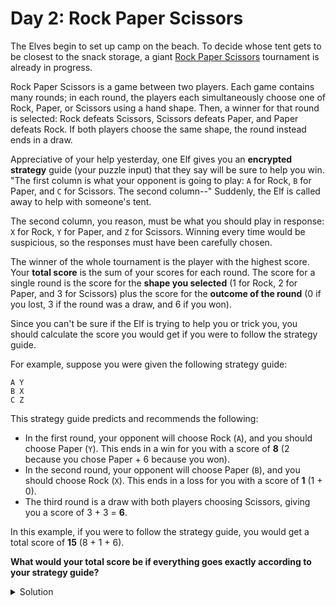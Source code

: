 # Day 2: Rock Paper Scissors

The Elves begin to set up camp on the beach. To decide whose tent gets to be closest to the snack storage, a giant
[Rock Paper Scissors](https://en.wikipedia.org/wiki/Rock_paper_scissors) tournament is already in progress.

Rock Paper Scissors is a game between two players. Each game contains many rounds; in each round, the players each
simultaneously choose one of Rock, Paper, or Scissors using a hand shape. Then, a winner for that round is selected: 
Rock defeats Scissors, Scissors defeats Paper, and Paper defeats Rock. If both players choose the same shape, the round 
instead ends in a draw.

Appreciative of your help yesterday, one Elf gives you an **encrypted strategy** guide (your puzzle input) that they 
say will be sure to help you win. "The first column is what your opponent is going to play: `A` for Rock, `B` for Paper,
and `C` for Scissors. The second column--" Suddenly, the Elf is called away to help with someone's tent.

The second column, you reason, must be what you should play in response: `X` for Rock, `Y` for Paper, and `Z` for
Scissors. Winning every time would be suspicious, so the responses must have been carefully chosen.

The winner of the whole tournament is the player with the highest score. Your **total score** is the sum of your scores
for each round. The score for a single round is the score for the **shape you selected** (1 for Rock, 2 for Paper, and
3 for Scissors) plus the score for the **outcome of the round** (0 if you lost, 3 if the round was a draw, and 6 if 
you won).

Since you can't be sure if the Elf is trying to help you or trick you, you should calculate the score you would get if
you were to follow the strategy guide.

For example, suppose you were given the following strategy guide:

```
A Y
B X
C Z
```

This strategy guide predicts and recommends the following:
- In the first round, your opponent will choose Rock (`A`), and you should choose Paper (`Y`). This ends in a win for 
you with a score of **8** (2 because you chose Paper + 6 because you won).
- In the second round, your opponent will choose Paper (`B`), and you should choose Rock (`X`). This ends in a loss for
you with a score of **1** (1 + 0).
- The third round is a draw with both players choosing Scissors, giving you a score of 3 + 3 = **6**.

In this example, if you were to follow the strategy guide, you would get a total score of **15** (8 + 1 + 6).

**What would your total score be if everything goes exactly according to your strategy guide?**

<details>
    <summary>Solution</summary>
    
First of all, it is necessary to model mathematically the game:

```python
def rock_paper_scissors(own_choice: str, opponent_choice) -> str:
    if own_choice == opponent_choice:
        return 'draw'
    res = (ord(own_choice) - ord(opponent_choice)) % 3
    if res == 1:
        return 'win'
    return 'defeat'
```

'Rock Paper Scissors' is a very simple game which can be modelled by checking how far is the opponent's choice from
yours. If the opponent chooses the option before yours, you win. However, if the opponent chooses the option which is
two places before yours, it means that his/her choice is the one after yours, thus, you lose.

Once that is defined, all that remains is to calculate the punctuation from each game and sum up all of them.

```python
def strategy_guide(input_lines: list) -> int:
    games = [e.split() for e in input_lines]

    map_own_choice = {'X': 'A', 'Y': 'B', 'Z': 'C'}
    map_choice = {'X': 1, 'Y': 2, 'Z': 3}
    map_result = {'win': 6, 'draw': 3, 'defeat': 0}

    total_points = 0
    for opponent_choice, own_choice in games:
        res = rock_paper_scissors(map_own_choice[own_choice], opponent_choice)
        points = map_choice[own_choice] + map_result[res]
        total_points += points

    return total_points
```

The answer is: `13675`.
</details>